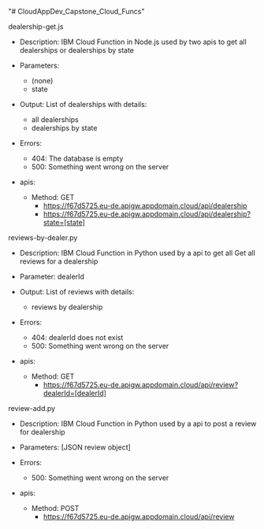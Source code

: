 "# CloudAppDev_Capstone_Cloud_Funcs" 

dealership-get.js
- Description: IBM Cloud Function in Node.js used by two apis to get all dealerships or dealerships by state
- Parameters: 
    - (none)
    - state
- Output: List of dealerships with details:
    - all dealerships
    - dealerships by state
- Errors:
    - 404: The database is empty
    - 500: Something went wrong on the server

- apis:
    - Method: GET
        - https://f67d5725.eu-de.apigw.appdomain.cloud/api/dealership
        - https://f67d5725.eu-de.apigw.appdomain.cloud/api/dealership?state=[state]


reviews-by-dealer.py
- Description: IBM Cloud Function in Python used by a api to get all Get all reviews for a dealership
- Parameter: dealerId
- Output: List of reviews with details:
    - reviews by dealership
- Errors:
    - 404: dealerId does not exist
    - 500: Something went wrong on the server

- apis:
    - Method: GET
        - https://f67d5725.eu-de.apigw.appdomain.cloud/api/review?dealerId=[dealerId]



review-add.py
- Description: IBM Cloud Function in Python used by a api to post a review for dealership
- Parameters: [JSON review object]
- Errors:
    - 500: Something went wrong on the server

- apis:
    - Method: POST
        - https://f67d5725.eu-de.apigw.appdomain.cloud/api/review
